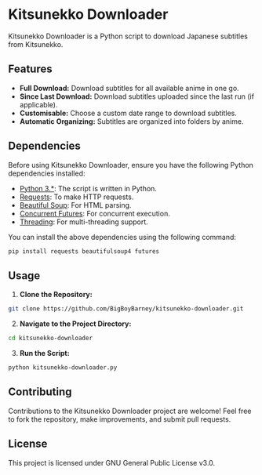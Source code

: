 # Kitsunekko Downloader

Kitsunekko Downloader is a Python script to download Japanese subtitles from Kitsunekko.

## Features

- **Full Download:** Download subtitles for all available anime in one go.
- **Since Last Download:** Download subtitles uploaded since the last run (if applicable).
- **Customisable:** Choose a custom date range to download subtitles.
- **Automatic Organizing:** Subtitles are organized into folders by anime.

## Dependencies

Before using Kitsunekko Downloader, ensure you have the following Python dependencies installed:

- [Python 3.*](https://www.python.org/downloads/): The script is written in Python.
- [Requests](https://pypi.org/project/requests/): To make HTTP requests.
- [Beautiful Soup](https://pypi.org/project/beautifulsoup4/): For HTML parsing.
- [Concurrent Futures](https://pypi.org/project/futures/): For concurrent execution.
- [Threading](https://docs.python.org/3/library/threading.html): For multi-threading support.

You can install the above dependencies using the following command:

```bash
pip install requests beautifulsoup4 futures
```

## Usage


1. **Clone the Repository:**
```bash
git clone https://github.com/BigBoyBarney/kitsunekko-downloader.git
```
2. **Navigate to the Project Directory:**
```bash
cd kitsunekko-downloader

```
3. **Run the Script:**
```bash
python kitsunekko-downloader.py
```

## Contributing

Contributions to the Kitsunekko Downloader project are welcome! Feel free to fork the repository, make improvements, and submit pull requests.

## License

This project is licensed under GNU General Public License v3.0.
